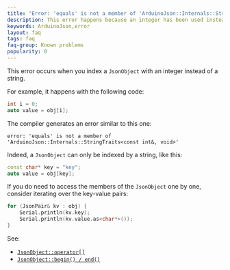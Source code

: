```yaml
---
title: "Error: 'equals' is not a member of 'ArduinoJson::Internals::StringTraits<const int&, void>'"
description: This error happens because an integer has been used instead of a string.
keywords: ArduinoJson,error
layout: faq
tags: faq
faq-group: Known problems
popularity: 0
---
```


This error occurs when you index a `JsonObject` with an integer instead of a string.

For example, it happens with the following code:

```c++
int i = 0;
auto value = obj[i];
```

The compiler generates an error similar to this one:

    error: 'equals' is not a member of 'ArduinoJson::Internals::StringTraits<const int&, void>'

Indeed, a `JsonObject` can only be indexed by a string, like this:

```c++
const char* key = "key";
auto value = obj[key];
```

If you do need to access the members of the `JsonObject` one by one, consider iterating over the key-value pairs:

```c++
for (JsonPair& kv : obj) {
    Serial.println(kv.key);
    Serial.println(kv.value.as<char*>());
}
```

See:

* [`JsonObject::operator[]`]({{site.baseurl}}/api/jsonobject/subscript/)
* [`JsonObject::begin() / end()`]({{site.baseurl}}/api/jsonobject/begin_end/)
